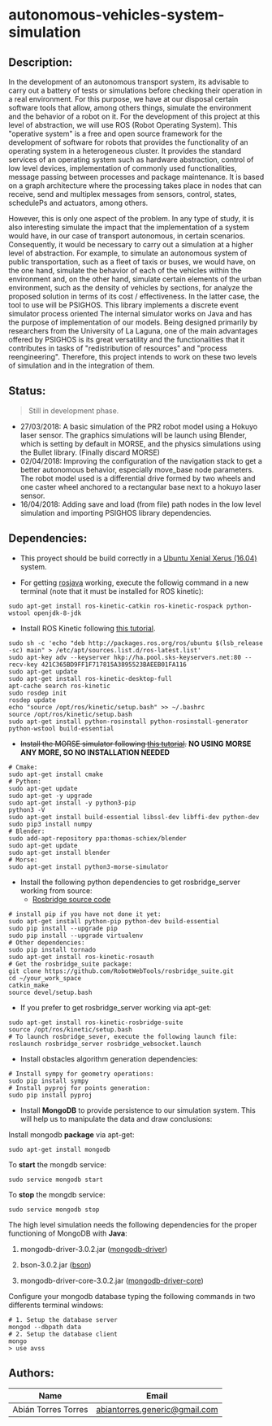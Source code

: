 # autonomous-vehicles-system-simulation

## Description:

In the development of an autonomous transport system, its advisable to carry out a battery of tests or simulations before checking their operation in a real environment. For this purpose, we have at our disposal certain software tools that allow, among others things, simulate the environment and the behavior of a robot on it. For the development of this project at this level of abstraction, we will use ROS (Robot Operating System). This "operative system" is a free and open source framework for the development of software for robots that provides the functionality of an operating system in a heterogeneous cluster. It provides the standard services of an operating system such as hardware abstraction, control of low level devices, implementation of commonly used functionalities, message passing between processes and package maintenance. It is based on a graph architecture where the processing takes place in nodes that can receive, send and multiplex messages from sensors, control, states, schedulePs and actuators, among others.

However, this is only one aspect of the problem. In any type of study, it is also interesting simulate the impact that the implementation of a system would have, in our case of transport autonomous, in certain scenarios. Consequently, it would be necessary to carry out a simulation at a higher level of abstraction. For example, to simulate an autonomous system of public transportation, such as a fleet of taxis or buses, we would have, on the one hand, simulate the behavior of each of the vehicles within the environment and, on the other hand, simulate certain elements of the urban environment, such as the density of vehicles by sections, for analyze the proposed solution in terms of its cost / effectiveness. In the latter case, the tool to use will be PSIGHOS. This library implements a discrete event simulator process oriented The internal simulator works on Java and has the purpose of implementation of our models. Being designed primarily by researchers from the
University of La Laguna, one of the main advantages offered by PSIGHOS is its great versatility and the functionalities that it contributes in tasks of "redistribution of resources" and "process reengineering". Therefore, this project intends to work on these two levels of simulation and in the integration of them.

## Status:

> Still in development phase.

* 27/03/2018: A basic simulation of the PR2 robot model using a Hokuyo laser sensor. The graphics simulations will be launch using Blender, which is setting by default in MORSE, and the physics simulations using the Bullet library. (Finally discard MORSE)
* 02/04/2018: Improving the configuration of the navigation stack to get a better autonomous behavior, especially move_base node parameters. The robot model used is a differential drive formed by two wheels and one caster wheel anchored to a rectangular base next to a hokuyo laser sensor.
* 16/04/2018: Adding save and load (from file) path nodes in the low level simulation and importing PSIGHOS library dependencies.

## Dependencies:

* This proyect should be build correctly in a [Ubuntu Xenial Xerus (16.04)](http://releases.ubuntu.com/16.04/) system.

* For getting [rosjava](http://wiki.ros.org/rosjava) working, execute the followig command in a new terminal (note that it must be installed for ROS kinetic):

```
sudo apt-get install ros-kinetic-catkin ros-kinetic-rospack python-wstool openjdk-8-jdk
```

* Install ROS Kinetic following [this tutorial](http://wiki.ros.org/kinetic/Installation/Ubuntu).

```
sudo sh -c 'echo "deb http://packages.ros.org/ros/ubuntu $(lsb_release -sc) main" > /etc/apt/sources.list.d/ros-latest.list'
sudo apt-key adv --keyserver hkp://ha.pool.sks-keyservers.net:80 --recv-key 421C365BD9FF1F717815A3895523BAEEB01FA116
sudo apt-get update
sudo apt-get install ros-kinetic-desktop-full
apt-cache search ros-kinetic
sudo rosdep init
rosdep update
echo "source /opt/ros/kinetic/setup.bash" >> ~/.bashrc
source /opt/ros/kinetic/setup.bash
sudo apt-get install python-rosinstall python-rosinstall-generator python-wstool build-essential
```

* ~~Install the MORSE simulator following [this tutorial](https://www.openrobots.org/morse/doc/stable/user/installation.html).~~ **NO USING MORSE ANY MORE, SO NO INSTALLATION NEEDED**

```
# Cmake:
sudo apt-get install cmake
# Python:
sudo apt-get update
sudo apt-get -y upgrade
sudo apt-get install -y python3-pip
python3 -V
sudo apt-get install build-essential libssl-dev libffi-dev python-dev
sudo pip3 install numpy
# Blender:
sudo add-apt-repository ppa:thomas-schiex/blender
sudo apt-get update
sudo apt-get install blender
# Morse:
sudo apt-get install python3-morse-simulator
```

* Install the following python dependencies to get rosbridge_server working from source:
	* [Rosbridge source code](https://github.com/RobotWebTools/rosbridge_suite)

```
# install pip if you have not done it yet:
sudo apt-get install python-pip python-dev build-essential 
sudo pip install --upgrade pip 
sudo pip install --upgrade virtualenv 
# Other dependencies:
sudo pip install tornado
sudo apt-get install ros-kinetic-rosauth
# Get the rosbridge_suite package:
git clone https://github.com/RobotWebTools/rosbridge_suite.git
cd ~/your_work_space
catkin_make
source devel/setup.bash
```

* If you prefer to get rosbridge_server working via apt-get:

```
sudo apt-get install ros-kinetic-rosbridge-suite
source /opt/ros/kinetic/setup.bash
# To launch rosbridge_sever, execute the following launch file:
roslaunch rosbridge_server rosbridge_websocket.launch
```

* Install obstacles algorithm generation dependencies:

```
# Install sympy for geometry operations:
sudo pip install sympy
# Install pyproj for points generation:
sudo pip install pyproj
```

* Install **MongoDB** to provide persistence to our simulation system. This will help us to manipulate the data and draw conclusions:

Install mongodb **package** via apt-get:

```
sudo apt-get install mongodb
```

To **start** the mongdb service:

```
sudo service mongodb start
```

To **stop** the mongdb service:

```
sudo service mongodb stop
```

The high level simulation needs the following dependencies for the proper functioning of MongoDB with **Java**:

1. mongodb-driver-3.0.2.jar ([mongodb-driver](https://oss.sonatype.org/content/repositories/releases/org/mongodb/mongodb-driver/3.0.2/))

2. bson-3.0.2.jar ([bson](https://oss.sonatype.org/content/repositories/releases/org/mongodb/bson/3.0.2/))

3. mongodb-driver-core-3.0.2.jar ([mongodb-driver-core](https://oss.sonatype.org/content/repositories/releases/org/mongodb/mongodb-driver-core/3.0.2/))

Configure your mongodb database typing the following commands in two differents terminal windows:
```
# 1. Setup the database server
mongod --dbpath data
# 2. Setup the database client 
mongo
> use avss
```

## Authors:

|Name | Email |
|:-----:|:-------:|
|Abián Torres Torres|abiantorres.generic@gmail.com
